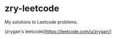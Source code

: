 # zry-leetcode

My solutions to Leetcode problems.

(zrygan's leetcode)[https://leetcode.com/u/zrygan/]